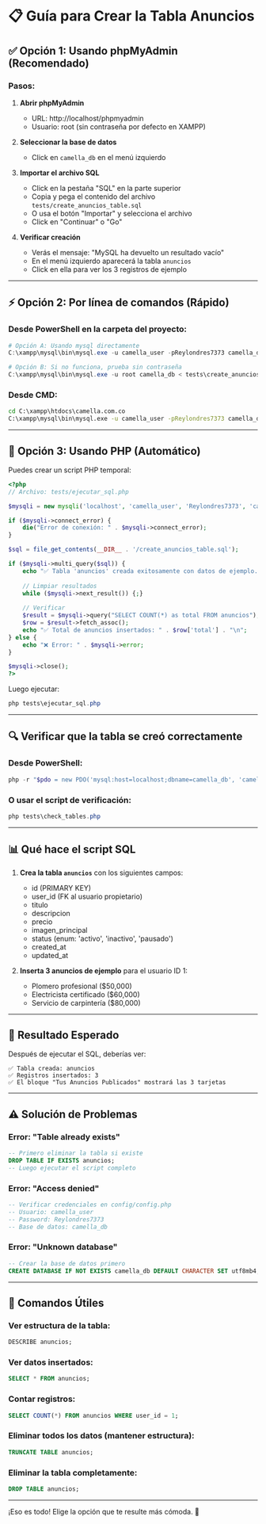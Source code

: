 # 📋 Guía para Crear la Tabla Anuncios

## ✅ Opción 1: Usando phpMyAdmin (Recomendado)

### Pasos:

1. **Abrir phpMyAdmin**
   - URL: http://localhost/phpmyadmin
   - Usuario: root (sin contraseña por defecto en XAMPP)

2. **Seleccionar la base de datos**
   - Click en `camella_db` en el menú izquierdo

3. **Importar el archivo SQL**
   - Click en la pestaña "SQL" en la parte superior
   - Copia y pega el contenido del archivo `tests/create_anuncios_table.sql`
   - O usa el botón "Importar" y selecciona el archivo
   - Click en "Continuar" o "Go"

4. **Verificar creación**
   - Verás el mensaje: "MySQL ha devuelto un resultado vacío"
   - En el menú izquierdo aparecerá la tabla `anuncios`
   - Click en ella para ver los 3 registros de ejemplo

---

## ⚡ Opción 2: Por línea de comandos (Rápido)

### Desde PowerShell en la carpeta del proyecto:

```powershell
# Opción A: Usando mysql directamente
C:\xampp\mysql\bin\mysql.exe -u camella_user -pReylondres7373 camella_db < tests\create_anuncios_table.sql

# Opción B: Si no funciona, prueba sin contraseña
C:\xampp\mysql\bin\mysql.exe -u root camella_db < tests\create_anuncios_table.sql
```

### Desde CMD:

```cmd
cd C:\xampp\htdocs\camella.com.co
C:\xampp\mysql\bin\mysql.exe -u camella_user -pReylondres7373 camella_db < tests\create_anuncios_table.sql
```

---

## 🐘 Opción 3: Usando PHP (Automático)

Puedes crear un script PHP temporal:

```php
<?php
// Archivo: tests/ejecutar_sql.php

$mysqli = new mysqli('localhost', 'camella_user', 'Reylondres7373', 'camella_db');

if ($mysqli->connect_error) {
    die("Error de conexión: " . $mysqli->connect_error);
}

$sql = file_get_contents(__DIR__ . '/create_anuncios_table.sql');

if ($mysqli->multi_query($sql)) {
    echo "✅ Tabla 'anuncios' creada exitosamente con datos de ejemplo.\n";
    
    // Limpiar resultados
    while ($mysqli->next_result()) {;}
    
    // Verificar
    $result = $mysqli->query("SELECT COUNT(*) as total FROM anuncios");
    $row = $result->fetch_assoc();
    echo "✅ Total de anuncios insertados: " . $row['total'] . "\n";
} else {
    echo "❌ Error: " . $mysqli->error;
}

$mysqli->close();
?>
```

Luego ejecutar:
```powershell
php tests\ejecutar_sql.php
```

---

## 🔍 Verificar que la tabla se creó correctamente

### Desde PowerShell:

```powershell
php -r "$pdo = new PDO('mysql:host=localhost;dbname=camella_db', 'camella_user', 'Reylondres7373'); $result = $pdo->query('SELECT * FROM anuncios'); while($row = $result->fetch(PDO::FETCH_ASSOC)) { print_r($row); }"
```

### O usar el script de verificación:

```powershell
php tests\check_tables.php
```

---

## 📊 Qué hace el script SQL

1. **Crea la tabla `anuncios`** con los siguientes campos:
   - id (PRIMARY KEY)
   - user_id (FK al usuario propietario)
   - titulo
   - descripcion
   - precio
   - imagen_principal
   - status (enum: 'activo', 'inactivo', 'pausado')
   - created_at
   - updated_at

2. **Inserta 3 anuncios de ejemplo** para el usuario ID 1:
   - Plomero profesional ($50,000)
   - Electricista certificado ($60,000)
   - Servicio de carpintería ($80,000)

---

## 🎯 Resultado Esperado

Después de ejecutar el SQL, deberías ver:

```
✅ Tabla creada: anuncios
✅ Registros insertados: 3
✅ El bloque "Tus Anuncios Publicados" mostrará las 3 tarjetas
```

---

## ⚠️ Solución de Problemas

### Error: "Table already exists"
```sql
-- Primero eliminar la tabla si existe
DROP TABLE IF EXISTS anuncios;
-- Luego ejecutar el script completo
```

### Error: "Access denied"
```sql
-- Verificar credenciales en config/config.php
-- Usuario: camella_user
-- Password: Reylondres7373
-- Base de datos: camella_db
```

### Error: "Unknown database"
```sql
-- Crear la base de datos primero
CREATE DATABASE IF NOT EXISTS camella_db DEFAULT CHARACTER SET utf8mb4;
```

---

## 📝 Comandos Útiles

### Ver estructura de la tabla:
```sql
DESCRIBE anuncios;
```

### Ver datos insertados:
```sql
SELECT * FROM anuncios;
```

### Contar registros:
```sql
SELECT COUNT(*) FROM anuncios WHERE user_id = 1;
```

### Eliminar todos los datos (mantener estructura):
```sql
TRUNCATE TABLE anuncios;
```

### Eliminar la tabla completamente:
```sql
DROP TABLE anuncios;
```

---

¡Eso es todo! Elige la opción que te resulte más cómoda. 🚀
